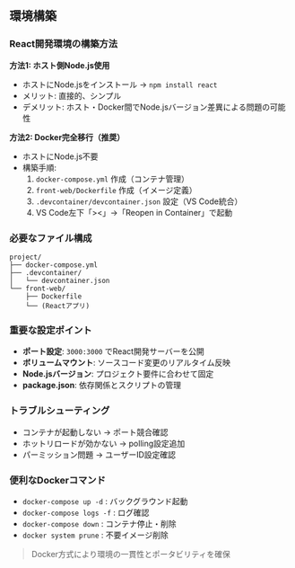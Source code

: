 ## 環境構築

### React開発環境の構築方法

**方法1: ホスト側Node.js使用**
- ホストにNode.jsをインストール → `npm install react`
- メリット: 直接的、シンプル
- デメリット: ホスト・Docker間でNode.jsバージョン差異による問題の可能性

**方法2: Docker完全移行（推奨）**
- ホストにNode.js不要
- 構築手順:
  1. `docker-compose.yml` 作成（コンテナ管理）
  2. `front-web/Dockerfile` 作成（イメージ定義）
  3. `.devcontainer/devcontainer.json` 設定（VS Code統合）
  4. VS Code左下「><」→「Reopen in Container」で起動

### 必要なファイル構成
```
project/
├── docker-compose.yml
├── .devcontainer/
│   └── devcontainer.json
└── front-web/
    ├── Dockerfile
    └── (Reactアプリ)
```

### 重要な設定ポイント
- **ポート設定**: `3000:3000` でReact開発サーバーを公開
- **ボリュームマウント**: ソースコード変更のリアルタイム反映
- **Node.jsバージョン**: プロジェクト要件に合わせて固定
- **package.json**: 依存関係とスクリプトの管理

### トラブルシューティング
- コンテナが起動しない → ポート競合確認
- ホットリロードが効かない → polling設定追加
- パーミッション問題 → ユーザーID設定確認

### 便利なDockerコマンド
- `docker-compose up -d` : バックグラウンド起動
- `docker-compose logs -f` : ログ確認
- `docker-compose down` : コンテナ停止・削除
- `docker system prune` : 不要イメージ削除

> Docker方式により環境の一貫性とポータビリティを確保

